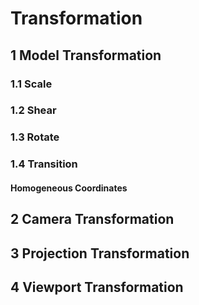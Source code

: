# Transformation

## 1 Model Transformation
### 1.1 Scale

### 1.2 Shear

### 1.3 Rotate

### 1.4 Transition

#### Homogeneous Coordinates

## 2 Camera Transformation

## 3 Projection Transformation

## 4 Viewport Transformation

